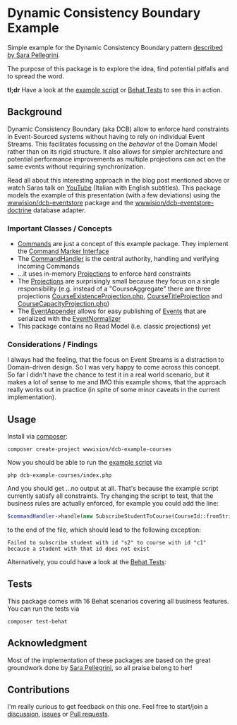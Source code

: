 # Dynamic Consistency Boundary Example

Simple example for the Dynamic Consistency Boundary pattern [described by Sara Pellegrini](https://sara.event-thinking.io/2023/04/kill-aggregate-chapter-1-I-am-here-to-kill-the-aggregate.html).

The purpose of this package is to explore the idea, find potential pitfalls and to spread the word.

**tl;dr** Have a look at the [example script](index.php) or [Behat Tests](tests/Behat) to see this in action.

## Background

Dynamic Consistency Boundary (aka DCB) allow to enforce hard constraints in Event-Sourced systems without having to rely on individual Event Streams.
This facilitates focussing on the _behavior_ of the Domain Model rather than on its rigid structure. It also allows for simpler architecture and potential
performance improvements as multiple projections can act on the same events without requiring synchronization.

Read all about this interesting approach in the blog post mentioned above or watch Saras talk on [YouTube](https://www.youtube.com/watch?v=DhhxKoOpJe0&t=150s) (Italian with English subtitles).
This package models the example of this presentation (with a few deviations) using the [wwwision/dcb-eventstore](https://github.com/bwaidelich/dcb-eventstore) package and the [wwwision/dcb-eventstore-doctrine](https://github.com/bwaidelich/dcb-eventstore-doctrine) database adapter.

### Important Classes / Concepts

* [Commands](src%2FCommands) are just a concept of this example package. They implement the [Command Marker Interface](src%2FCommands%2FCommand.php)
* The [CommandHandler](src/CommandHandler.php) is the central authority, handling and verifying incoming Commands
* ...it uses in-memory [Projections](src%2FProjections%2FProjection.php) to enforce hard constraints
* The [Projections](src%2FProjections%2FProjection.php) are surprisingly small because they focus on a single responsibility (e.g. instead of a "CourseAggregate" there are three projections [CourseExistenceProjection.php](src%2FProjections%2FCourseExistenceProjection.php), [CourseTitleProjection](src%2FProjections%2FCourseTitleProjection.php) and [CourseCapacityProjection.php](src%2FProjections%2FCourseCapacityProjection.php))
* The [EventAppender](src%2FEventAppender.php) allows for easy publishing of [Events](src%2FEvents) that are serialized with the [EventNormalizer](src%2FEventNormalizer.php)
* This package contains no Read Model (i.e. classic projections) yet

### Considerations / Findings

I always had the feeling, that the focus on Event Streams is a distraction to Domain-driven design. So I was very happy to come across this concept.
So far I didn't have the chance to test it in a real world scenario, but it makes a lot of sense to me and IMO this example shows, that the approach
really works out in practice (in spite of some minor caveats in the current implementation).

## Usage

Install via [composer](https://getcomposer.org):

```shell
composer create-project wwwision/dcb-example-courses
```

Now you should be able to run the [example script](index.php) via

```shell
php dcb-example-courses/index.php
```

And you should get ...no output at all. That's because the example script currently satisfy all constraints.
Try changing the script to test, that the business rules are actually enforced, for example you could add the line:

```php
$commandHandler->handle(new SubscribeStudentToCourse(CourseId::fromString('c1'), StudentId::fromString('s2')));
```

to the end of the file, which should lead to the following exception:

```
Failed to subscribe student with id "s2" to course with id "c1" because a student with that id does not exist
```

Alternatively, you could have a look at the [Behat Tests](tests/Behat):

## Tests

This package comes with 16 Behat scenarios covering all business features.
You can run the tests via

```shell
composer test-behat
```

## Acknowledgment

Most of the implementation of these packages are based on the great groundwork done by [Sara Pellegrini](https://sara.event-thinking.io/), so all praise belong to her!

## Contributions

I'm really curious to get feedback on this one.
Feel free to start/join a [discussion](https://github.com/bwaidelich/dcb-example/discussions), [issues](https://github.com/bwaidelich/dcb-example/issues) or [Pull requests](https://github.com/bwaidelich/dcb-example/pulls).